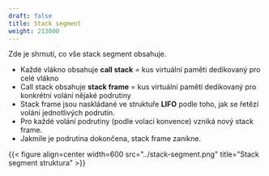 ```yaml
---
draft: false
title: Stack segment
weight: 213000
---
```


Zde je shrnutí, co vše stack segment obsahuje.

- Každé vlákno obsahuje **call stack** = kus virtuální paměti dedikovaný pro celé vlákno
- Call stack obsahuje **stack frame** = kus virtuální paměti dedikovaný pro konkrétní volání nějaké podrutiny
- Stack frame jsou naskládané ve struktuře **LIFO** podle toho, jak se řetězí volání jednotlivých podrutin. 
- Pro každé volání podrutiny (podle volací konvence) vzniká nový stack frame.
- Jakmile je podrutina dokončena, stack frame zanikne.

{{< figure align=center width=600 src="../stack-segment.png" title="Stack segment struktura" >}}